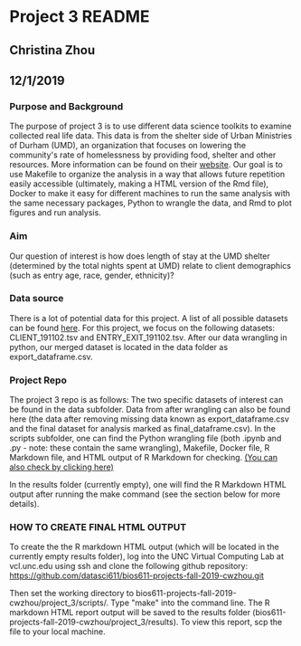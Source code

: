 # Project 3 README
## Christina Zhou
## 12/1/2019

### Purpose and Background

The purpose of project 3 is to use different data science toolkits to examine collected real life data. This data is from the shelter side of Urban Ministries of Durham (UMD), an organization that focuses on lowering the community's rate of homelessness by providing food, shelter and other resources. More information can be found on their [website](http://www.umdurham.org/). Our goal is to use Makefile to organize the analysis in a way that allows future repetition easily accessible (ultimately, making a HTML version of the Rmd file), Docker to make it easy for different machines to run the same analysis with the same necessary packages, Python to wrangle the data, and Rmd to plot figures and run analysis.

### Aim

Our question of interest is how does length of stay at the UMD shelter (determined by the total nights spent at UMD) relate to client demographics (such as entry age, race, gender, ethnicity)? 

### Data source

There is a lot of potential data for this project. A list of all possible datasets can be found [here](https://github.com/biodatascience/datasci611/tree/gh-pages/data/project2_2019). For this project, we focus on the following datasets: CLIENT_191102.tsv and ENTRY_EXIT_191102.tsv. After our data wrangling in python, our merged dataset is located in the data folder as export_dataframe.csv.

### Project Repo
The project 3 repo is as follows: The two specific datasets of interest can be found in the data subfolder. Data from after wrangling can also be found here (the data after removing missing data known as export_dataframe.csv and the final dataset for analysis marked as final_dataframe.csv). In the scripts subfolder, one can find the Python wrangling file (both .ipynb and .py - note: these contain the same wrangling), Makefile, Docker file, R Markdown file, and HTML output of R Markdown for checking. [(You can also check by clicking here)](https://raw.githack.com/datasci611/bios611-projects-fall-2019-cwzhou/master/project_3/scripts/bios611_project3.html "Final Project")

In the results folder (currently empty), one will find the R Markdown HTML output after running the make command (see the section below for more details).

### HOW TO CREATE FINAL HTML OUTPUT

To create the the R markdown HTML output (which will be located in the currently empty results folder), log into the UNC Virtual Computing Lab at vcl.unc.edu using ssh and clone the following github repository: https://github.com/datasci611/bios611-projects-fall-2019-cwzhou.git

Then set the working directory to bios611-projects-fall-2019-cwzhou/project_3/scripts/. Type "make" into the command line. The R markdown HTML report output will be saved to the results folder (bios611-projects-fall-2019-cwzhou/project_3/results). To view this report, scp the file to your local machine.
